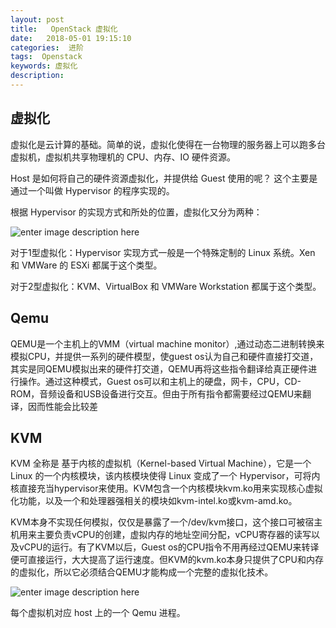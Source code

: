 ```yaml
---
layout: post
title:   OpenStack 虚拟化
date:   2018-05-01 19:15:10
categories:  进阶
tags:  Openstack
keywords: 虚拟化
description: 
---
```


## 虚拟化

虚拟化是云计算的基础。简单的说，虚拟化使得在一台物理的服务器上可以跑多台虚拟机，虚拟机共享物理机的 CPU、内存、IO 硬件资源。

Host 是如何将自己的硬件资源虚拟化，并提供给 Guest 使用的呢？
这个主要是通过一个叫做 Hypervisor 的程序实现的。

根据 Hypervisor 的实现方式和所处的位置，虚拟化又分为两种： 

![enter image description here](http://p7lixluhf.bkt.clouddn.com/VMM1.jpg)

对于1型虚拟化：Hypervisor 实现方式一般是一个特殊定制的 Linux 系统。Xen 和 VMWare 的 ESXi 都属于这个类型。

对于2型虚拟化：KVM、VirtualBox 和 VMWare Workstation 都属于这个类型。

## Qemu

QEMU是一个主机上的VMM（virtual machine monitor）,通过动态二进制转换来模拟CPU，并提供一系列的硬件模型，使guest os认为自己和硬件直接打交道，其实是同QEMU模拟出来的硬件打交道，QEMU再将这些指令翻译给真正硬件进行操作。通过这种模式，Guest os可以和主机上的硬盘，网卡，CPU，CD-ROM，音频设备和USB设备进行交互。但由于所有指令都需要经过QEMU来翻译，因而性能会比较差


## KVM
KVM 全称是 基于内核的虚拟机（Kernel-based Virtual Machine），它是一个 Linux 的一个内核模块，该内核模块使得 Linux 变成了一个 Hypervisor，可将内核直接充当hypervisor来使用。KVM包含一个内核模块kvm.ko用来实现核心虚拟化功能，以及一个和处理器强相关的模块如kvm-intel.ko或kvm-amd.ko。

KVM本身不实现任何模拟，仅仅是暴露了一个/dev/kvm接口，这个接口可被宿主机用来主要负责vCPU的创建，虚拟内存的地址空间分配，vCPU寄存器的读写以及vCPU的运行。有了KVM以后，Guest os的CPU指令不用再经过QEMU来转译便可直接运行，大大提高了运行速度。但KVM的kvm.ko本身只提供了CPU和内存的虚拟化，所以它必须结合QEMU才能构成一个完整的虚拟化技术。 

![enter image description here](http://p7lixluhf.bkt.clouddn.com/VMM2.jpg)

每个虚拟机对应 host 上的一个 Qemu 进程。
